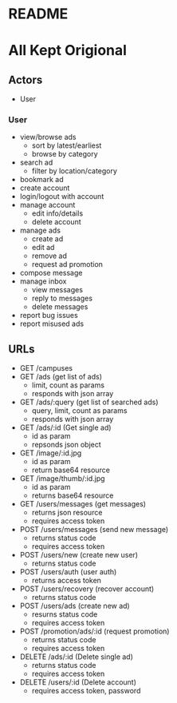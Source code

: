 # README #
# All Kept Origional #
## Actors ##
* User

### User ###
* view/browse ads
    * sort by latest/earliest
    * browse by category
* search ad
    * filter by location/category
* bookmark ad
* create account
* login/logout with account
* manage account
    * edit info/details
    * delete account
* manage ads
    * create ad
    * edit ad
    * remove ad
    * request ad promotion
* compose message
* manage inbox
    * view messages
    * reply to messages
    * delete messages
* report bug issues
* report misused ads

## URLs ##
* GET /campuses
* GET /ads (get list of ads)
    * limit, count as params
    * responds with json array
* GET /ads/:query (get list of searched ads)
    * query, limit, count as params
    * responds with json array
* GET /ads/:id (Get single ad)
    * id as param
    * repsonds json object
* GET /image/:id.jpg
    * id as param
    * return base64 resource
* GET /image/thumb/:id.jpg
    * id as param
    * returns base64 resource
* GET /users/messages (get messages)
    * returns json resource
    * requires access token
* POST /users/messages (send new message)
    * returns status code
    * requires access token
* POST /users/new (create new user)
    * returns status code
* POST /users/auth (user auth)
    * returns access token
* POST /users/recovery (recover account)
    * returns status code
* POST /users/ads (create new ad)
    * resurns status code
    * requires access token
* POST /promotion/ads/:id (request promotion)
    * returns status code
    * requires access token
* DELETE /ads/:id (Delete single ad)
    * returns status code
    * requires access token
* DELETE /users/:id (Delete account)
    * requires access token, password
